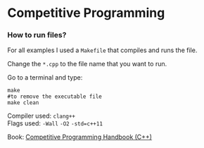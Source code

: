 # Competitive Programming  

### How to run files?  

For all examples I used a `Makefile` that compiles and runs the file.  

Change the `*.cpp` to the file name that you want to run.  

Go to a terminal and type: 

```
make 
#to remove the executable file
make clean
```  

Compiler used: `clang++`   
Flags used: `-Wall` `-O2` `-std=c++11`  

Book: [Competitive Programming Handbook (C++)](https://cses.fi/book/index.php)  
